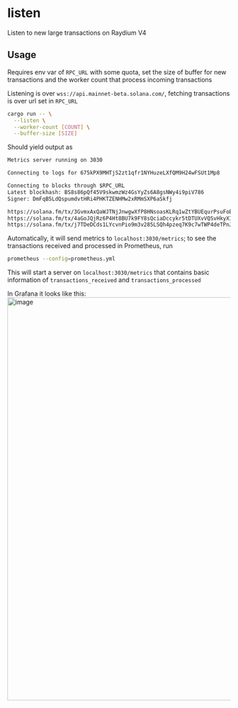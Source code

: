 # listen

Listen to new large transactions on Raydium V4

## Usage

Requires env var of `RPC_URL` with some quota, set the size of buffer for new
transactions and the worker count that process incoming transactions

Listening is over `wss://api.mainnet-beta.solana.com/`, fetching transactions
is over url set in `RPC_URL`

```sh
cargo run -- \
  --listen \
  --worker-count [COUNT] \
  --buffer-size [SIZE]
```

Should yield output as

```txt
Metrics server running on 3030

Connecting to logs for 675kPX9MHTjS2zt1qfr1NYHuzeLXfQM9H24wFSUt1Mp8

Connecting to blocks through $RPC_URL
Latest blockhash: BS8s86pQf45V9skwmzWz4GsYyZs6A8gsNWy4i9piV786
Signer: DmFqB5LdQspumdvtHRi4PHKTZENHMw2xRMmSXP6aSkfj

https://solana.fm/tx/3GvmxAxQaWJTNjJnwgwXfP8HNsoasKLRq1wZtYBUEqurPsuFoBUiuV2nfWFKWpvhN2Tt5zVic9fBangFrV2TzSyk: 10.730849095 SOL
https://solana.fm/tx/4aGoJQjRz6P4Ht8BU7k9FY8sQciaDccykr5tDTUXvVQSvHkyX18c9m8RM7LmDd8icmNA4kQyunuDJcQpH36PwMDH: 77.293938152 SOL
https://solana.fm/tx/j7TDeDCds1LYcvnPio9m3v285LSQh4pzeq7K9c7wTWP4deTPnJ7ojTTsuvuKyn3Q74Y23hbrTpyv95Am2RtZHs3: 77.681362228 SOL
```

Automatically, it will send metrics to `localhost:3030/metrics`; to see the
transactions received and processed in Prometheus, run

```sh
prometheus --config=prometheus.yml
```

This will start a server on `localhost:3030/metrics` that contains basic
information of `transactions_received` and `transactions_processed`

In Grafana it looks like this:
<img width="910" alt="image" src="https://github.com/piotrostr/listen/assets/63755291/95668158-9f7d-4cd2-be84-7c2b893d3f5c">
